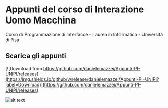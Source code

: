 # Appunti del corso di Interazione Uomo Macchina
Corso di Programmazione di Interfacce - Laurea in Informatica - Università di Pisa

## Scarica gli appunti
[![Download from https://github.com/danielemazzei/Appunti-PI-UNIPI/releases](https://img.shields.io/github/v/release/danielemazzei/Appunti-PI-UNIPI?label=Download)](https://github.com/danielemazzei/Appunti-PI-UNIPI/releases)

![alt text](https://github.com/danielemazzei/Appunti-PI-UNIPI/blob/master/background.png)
